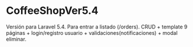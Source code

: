 # CoffeeShopVer5.4
Versión para Laravel 5.4. Para entrar a listado (/orders). CRUD + template 9 páginas + login/registro usuario + validaciones(notificaciones) + modal eliminar.
